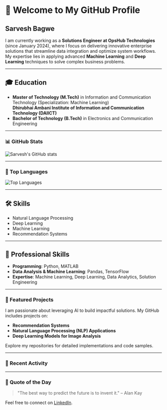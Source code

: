# 👋 Welcome to My GitHub Profile

## Sarvesh Bagwe 

I am currently working as a **Solutions Engineer at OpsHub Technologies** (since January 2024), where I focus on delivering innovative enterprise solutions that streamline data integration and optimize system workflows. My expertise lies in applying advanced **Machine Learning** and **Deep Learning** techniques to solve complex business problems.

---

## 🎓 Education

- **Master of Technology (M.Tech)** in Information and Communication Technology (Specialization: Machine Learning)  
  **Dhirubhai Ambani Institute of Information and Communication Technology (DAIICT)**
- **Bachelor of Technology (B.Tech)** in Electronics and Communication Engineering

---


### 📊 GitHub Stats
![Sarvesh's GitHub stats](https://github-readme-stats.vercel.app/api?username=Sarvesh1814&show_icons=true&theme=radical)

---


### 🚀 Top Languages
![Top Languages](https://github-readme-stats.vercel.app/api/top-langs/?username=Sarvesh1814&layout=compact&theme=radical)

---

## 🛠️ Skills
<!--START_SECTION:skills-->
- Natural Language Processing
- Deep Learning
- Machine Learning
- Recommendation Systems
<!--END_SECTION:skills-->

---

## 💼 Professional Skills

- **Programming**: Python, MATLAB
- **Data Analysis & Machine Learning**: Pandas, TensorFlow
- **Expertise**: Machine Learning, Deep Learning, Data Analytics, Solution Engineering

---

### 📂 Featured Projects

I am passionate about leveraging AI to build impactful solutions. My GitHub includes projects on:
- **Recommendation Systems**
- **Natural Language Processing (NLP) Applications**
- **Deep Learning Models for Image Analysis**

Explore my repositories for detailed implementations and code samples.

---

### 🔄 Recent Activity
<!--START_SECTION:activity-->
<!--END_SECTION:activity-->

---

### 💬 Quote of the Day
<!--START_SECTION:quote-->
> "The best way to predict the future is to invent it." – Alan Kay
<!--END_SECTION:quote-->

Feel free to connect on [LinkedIn](https://www.linkedin.com/in/sarvesh-bagwe-a482791a4).

